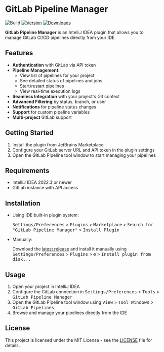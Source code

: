# GitLab Pipeline Manager

![Build](https://github.com/username/gitlab-pipeline-manager/workflows/Build/badge.svg)
[![Version](https://img.shields.io/jetbrains/plugin/v/PLUGIN_ID.svg)](https://plugins.jetbrains.com/plugin/PLUGIN_ID)
[![Downloads](https://img.shields.io/jetbrains/plugin/d/PLUGIN_ID.svg)](https://plugins.jetbrains.com/plugin/PLUGIN_ID)

<!-- Plugin description -->
**GitLab Pipeline Manager** is an IntelliJ IDEA plugin that allows you to manage GitLab CI/CD pipelines directly from your IDE.

## Features

- **Authentication** with GitLab via API token
- **Pipeline Management**:
  - View list of pipelines for your project
  - See detailed status of pipelines and jobs
  - Start/restart pipelines
  - View real-time execution logs
- **Seamless Integration** with your project's Git context
- **Advanced Filtering** by status, branch, or user
- **Notifications** for pipeline status changes
- **Support** for custom pipeline variables
- **Multi-project** GitLab support

## Getting Started

1. Install the plugin from JetBrains Marketplace
2. Configure your GitLab server URL and API token in the plugin settings
3. Open the GitLab Pipeline tool window to start managing your pipelines

## Requirements

- IntelliJ IDEA 2022.3 or newer
- GitLab instance with API access
<!-- Plugin description end -->

## Installation

- Using IDE built-in plugin system:
  
  <kbd>Settings/Preferences</kbd> > <kbd>Plugins</kbd> > <kbd>Marketplace</kbd> > <kbd>Search for "GitLab Pipeline Manager"</kbd> >
  <kbd>Install Plugin</kbd>
  
- Manually:

  Download the [latest release](https://github.com/username/gitlab-pipeline-manager/releases/latest) and install it manually using
  <kbd>Settings/Preferences</kbd> > <kbd>Plugins</kbd> > <kbd>⚙️</kbd> > <kbd>Install plugin from disk...</kbd>

## Usage

1. Open your project in IntelliJ IDEA
2. Configure the GitLab connection in <kbd>Settings/Preferences</kbd> > <kbd>Tools</kbd> > <kbd>GitLab Pipeline Manager</kbd>
3. Open the GitLab Pipeline tool window using <kbd>View</kbd> > <kbd>Tool Windows</kbd> > <kbd>GitLab Pipelines</kbd>
4. Browse and manage your pipelines directly from the IDE

## License

This project is licensed under the MIT License - see the [LICENSE](LICENSE) file for details.